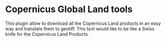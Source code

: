 # Copernicus Global Land tools

This plugin allow to download all the Copernicus Land products in an easy way and translate them to geotiff.
This tool would like to be like a Swiss knife for the Copernicus Land Products.
